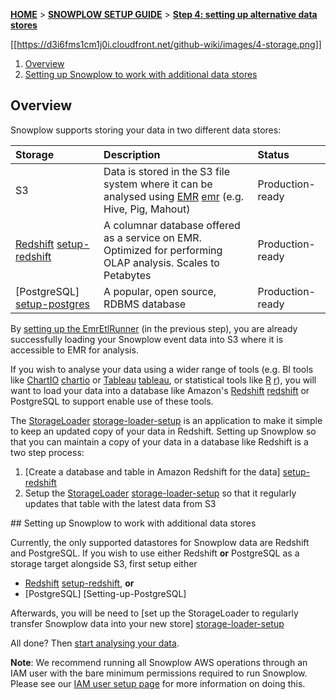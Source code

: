 <a name="top" />

[**HOME**](Home) > [**SNOWPLOW SETUP GUIDE**](Setting-up-Snowplow) > [**Step 4: setting up alternative data stores**](Setting-up-alternative-data-stores)

[[https://d3i6fms1cm1j0i.cloudfront.net/github-wiki/images/4-storage.png]] 

1. [Overview](#overview)
2. [Setting up Snowplow to work with additional data stores](#datastores)

## Overview

Snowplow supports storing your data in two different data stores:

| **Storage**               | **Description**                                     | **Status**       |
|:--------------------------|:----------------------------------------------------|:-----------------|
| S3                        | Data is stored in the S3 file system where it can be analysed using [EMR] [emr] (e.g. Hive, Pig, Mahout) | Production-ready |
| [Redshift] [setup-redshift]| A columnar database offered as a service on EMR. Optimized for performing OLAP analysis. Scales to Petabytes | Production-ready |
| [PostgreSQL] [setup-postgres]| A popular, open source, RDBMS database              | Production-ready | 

By [setting up the EmrEtlRunner](setting-up-EmrEtlRunner) (in the previous step), you are already successfully loading your Snowplow event data into S3 where it is accessible to EMR for analysis.

If you wish to analyse your data using a wider range of tools (e.g. BI tools like [ChartIO] [chartio] or [Tableau] [tableau], or statistical tools like [R] [r]), you will want to load your data into a database like Amazon's [Redshift] [redshift] or PostgreSQL to support enable use of these tools.

The [StorageLoader] [storage-loader-setup] is an application to make it simple to keep an updated copy of your data in Redshift. Setting up Snowplow so that you can maintain a copy of your data in a database like Redshift is a two step process:

1. [Create a database and table in Amazon Redshift for the data] [setup-redshift]
2. Setup the [StorageLoader] [storage-loader-setup] so that it regularly updates that table with the latest data from S3

<a name="datastores" />
## Setting up Snowplow to work with additional data stores

Currently, the only supported datastores for Snowplow data are Redshift and PostgreSQL. If you wish to use either Redshift **or** PostgreSQL as a storage target alongside S3, first setup either

* [Redshift] [setup-redshift], **or**
* [PostgreSQL] [Setting-up-PostgreSQL]

Afterwards, you will be need to [set up the StorageLoader to regularly transfer Snowplow data into your new store] [storage-loader-setup]

All done? Then [start analysing your data][analyse].

**Note**: We recommend running all Snowplow AWS operations through an IAM user with the bare minimum permissions required to run Snowplow. Please see our [IAM user setup page](IAM-setup) for more information on doing this.

[emr]: http://aws.amazon.com/elasticmapreduce/
[infobright]: http://www.infobright.org/
[redshift]: http://aws.amazon.com/redshift/
[skydb]: http://skydb.io/
[chartio]: http://chartio.com/
[storageloader]: https://github.com/snowplow/snowplow/tree/master/4-storage/storage-loader
[setup-redshift]: setting-up-redshift
[setup-infobright]: Setting-up-Infobright
[storage-loader-setup]: 1-Installing-the-StorageLoader
[tableau]: http://www.tableausoftware.com/
[analyse]: Setting-up-Snowplow#step5
[r]: http://www.r-project.org/
[setup-postgres]: Setting-up-PostgreSQL